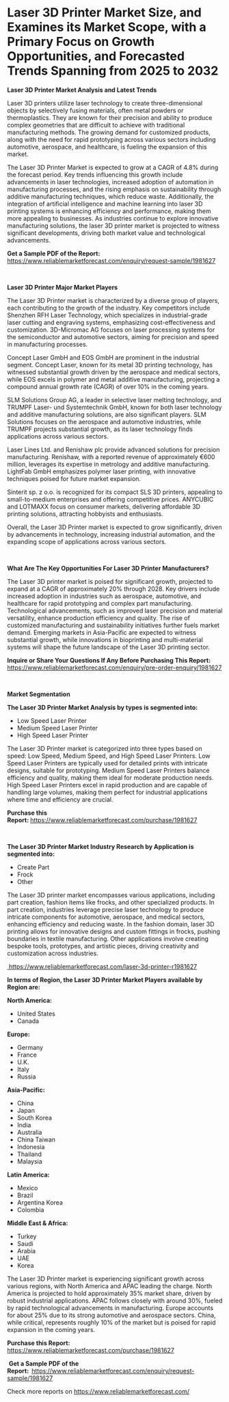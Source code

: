 <p><h1>Laser 3D Printer Market Size, and Examines its Market Scope, with a Primary Focus on Growth Opportunities, and Forecasted Trends Spanning from 2025 to 2032</h1></p><p><strong>Laser 3D Printer Market Analysis and Latest Trends</strong></p>
<p><p>Laser 3D printers utilize laser technology to create three-dimensional objects by selectively fusing materials, often metal powders or thermoplastics. They are known for their precision and ability to produce complex geometries that are difficult to achieve with traditional manufacturing methods. The growing demand for customized products, along with the need for rapid prototyping across various sectors including automotive, aerospace, and healthcare, is fueling the expansion of this market.</p><p>The Laser 3D Printer Market is expected to grow at a CAGR of 4.8% during the forecast period. Key trends influencing this growth include advancements in laser technologies, increased adoption of automation in manufacturing processes, and the rising emphasis on sustainability through additive manufacturing techniques, which reduce waste. Additionally, the integration of artificial intelligence and machine learning into laser 3D printing systems is enhancing efficiency and performance, making them more appealing to businesses. As industries continue to explore innovative manufacturing solutions, the laser 3D printer market is projected to witness significant developments, driving both market value and technological advancements.</p></p>
<p><strong>Get a Sample PDF of the Report:&nbsp;</strong> <a href="https://www.reliablemarketforecast.com/enquiry/request-sample/1981627?utm_campaign=2400&utm_medium=2&utm_source=Github&utm_content=ia&utm_term=08022025&utm_id=laser-3d-printer">https://www.reliablemarketforecast.com/enquiry/request-sample/1981627</a></p>
<p>&nbsp;</p>
<p><strong>Laser 3D Printer Major Market Players</strong></p>
<p><p>The Laser 3D Printer market is characterized by a diverse group of players, each contributing to the growth of the industry. Key competitors include Shenzhen RFH Laser Technology, which specializes in industrial-grade laser cutting and engraving systems, emphasizing cost-effectiveness and customization. 3D-Micromac AG focuses on laser processing systems for the semiconductor and automotive sectors, aiming for precision and speed in manufacturing processes.</p><p>Concept Laser GmbH and EOS GmbH are prominent in the industrial segment. Concept Laser, known for its metal 3D printing technology, has witnessed substantial growth driven by the aerospace and medical sectors, while EOS excels in polymer and metal additive manufacturing, projecting a compound annual growth rate (CAGR) of over 10% in the coming years.</p><p>SLM Solutions Group AG, a leader in selective laser melting technology, and TRUMPF Laser- und Systemtechnik GmbH, known for both laser technology and additive manufacturing solutions, are also significant players. SLM Solutions focuses on the aerospace and automotive industries, while TRUMPF projects substantial growth, as its laser technology finds applications across various sectors.</p><p>Laser Lines Ltd. and Renishaw plc provide advanced solutions for precision manufacturing. Renishaw, with a reported revenue of approximately €600 million, leverages its expertise in metrology and additive manufacturing. LightFab GmbH emphasizes polymer laser printing, with innovative techniques poised for future market expansion.</p><p>Sinterit sp. z o.o. is recognized for its compact SLS 3D printers, appealing to small-to-medium enterprises and offering competitive prices. ANYCUBIC and LOTMAXX focus on consumer markets, delivering affordable 3D printing solutions, attracting hobbyists and enthusiasts.</p><p>Overall, the Laser 3D Printer market is expected to grow significantly, driven by advancements in technology, increasing industrial automation, and the expanding scope of applications across various sectors.</p></p>
<p>&nbsp;</p>
<p><strong>What Are The Key Opportunities For Laser 3D Printer Manufacturers?</strong></p>
<p><p>The Laser 3D printer market is poised for significant growth, projected to expand at a CAGR of approximately 20% through 2028. Key drivers include increased adoption in industries such as aerospace, automotive, and healthcare for rapid prototyping and complex part manufacturing. Technological advancements, such as improved laser precision and material versatility, enhance production efficiency and quality. The rise of customized manufacturing and sustainability initiatives further fuels market demand. Emerging markets in Asia-Pacific are expected to witness substantial growth, while innovations in bioprinting and multi-material systems will shape the future landscape of the Laser 3D printing sector.</p></p>
<p><strong>Inquire or Share Your Questions If Any Before Purchasing This Report:</strong> <a href="https://www.reliablemarketforecast.com/enquiry/pre-order-enquiry/1981627?utm_campaign=2400&utm_medium=2&utm_source=Github&utm_content=ia&utm_term=08022025&utm_id=laser-3d-printer">https://www.reliablemarketforecast.com/enquiry/pre-order-enquiry/1981627</a></p>
<p>&nbsp;</p>
<p><strong>Market Segmentation</strong></p>
<p><strong>The Laser 3D Printer Market Analysis by types is segmented into:</strong></p>
<p><ul><li>Low Speed Laser Printer</li><li>Medium Speed Laser Printer</li><li>High Speed Laser Printer</li></ul></p>
<p><p>The Laser 3D Printer market is categorized into three types based on speed: Low Speed, Medium Speed, and High Speed Laser Printers. Low Speed Laser Printers are typically used for detailed prints with intricate designs, suitable for prototyping. Medium Speed Laser Printers balance efficiency and quality, making them ideal for moderate production needs. High Speed Laser Printers excel in rapid production and are capable of handling large volumes, making them perfect for industrial applications where time and efficiency are crucial.</p></p>
<p><strong>Purchase this Report:&nbsp;</strong><a href="https://www.reliablemarketforecast.com/purchase/1981627?utm_campaign=2400&utm_medium=2&utm_source=Github&utm_content=ia&utm_term=08022025&utm_id=laser-3d-printer">https://www.reliablemarketforecast.com/purchase/1981627</a></p>
<p>&nbsp;</p>
<p><strong>The Laser 3D Printer Market Industry Research by Application is segmented into:</strong></p>
<p><ul><li>Create Part</li><li>Frock</li><li>Other</li></ul></p>
<p><p>The Laser 3D printer market encompasses various applications, including part creation, fashion items like frocks, and other specialized products. In part creation, industries leverage precise laser technology to produce intricate components for automotive, aerospace, and medical sectors, enhancing efficiency and reducing waste. In the fashion domain, laser 3D printing allows for innovative designs and custom fittings in frocks, pushing boundaries in textile manufacturing. Other applications involve creating bespoke tools, prototypes, and artistic pieces, driving creativity and customization across industries.</p></p>
<p><a href="https://www.reliablemarketforecast.com/laser-3d-printer-r1981627?utm_campaign=2400&utm_medium=2&utm_source=Github&utm_content=ia&utm_term=08022025&utm_id=laser-3d-printer">&nbsp;https://www.reliablemarketforecast.com/laser-3d-printer-r1981627</a></p>
<p><strong>In terms of Region, the Laser 3D Printer Market Players available by Region are:</strong></p>
<p>
    <p> <strong> North America: </strong>
        <ul>
            <li>United States</li>
            <li>Canada</li>
        </ul>
        </p> 
    <p> <strong> Europe: </strong>
        <ul>
            <li>Germany</li>
            <li>France</li>
            <li>U.K.</li>
            <li>Italy</li>
            <li>Russia</li>
        </ul>
        </p> 
    <p> <strong> Asia-Pacific: </strong>
        <ul>
            <li>China</li>
            <li>Japan</li>
            <li>South Korea</li>
            <li>India</li>
            <li>Australia</li>
            <li>China Taiwan</li>
            <li>Indonesia</li>
            <li>Thailand</li>
            <li>Malaysia</li>
        </ul>
        </p> 
    <p> <strong> Latin America: </strong>
        <ul>
            <li>Mexico</li>
            <li>Brazil</li>
            <li>Argentina Korea</li>
            <li>Colombia</li>
        </ul>
        </p> 
    <p> <strong> Middle East & Africa: </strong>
        <ul>
            <li>Turkey</li>
            <li>Saudi</li>
            <li>Arabia</li>
            <li>UAE</li>
            <li>Korea</li>
        </ul>
    </p>
    </p>
<p><p>The Laser 3D Printer market is experiencing significant growth across various regions, with North America and APAC leading the charge. North America is projected to hold approximately 35% market share, driven by robust industrial applications. APAC follows closely with around 30%, fueled by rapid technological advancements in manufacturing. Europe accounts for about 25% due to its strong automotive and aerospace sectors. China, while critical, represents roughly 10% of the market but is poised for rapid expansion in the coming years.</p></p>
<p><strong>Purchase this Report: </strong><a href="https://www.reliablemarketforecast.com/purchase/1981627?utm_campaign=2400&utm_medium=2&utm_source=Github&utm_content=ia&utm_term=08022025&utm_id=laser-3d-printer">https://www.reliablemarketforecast.com/purchase/1981627</a></p>
<p>&nbsp;<strong>Get a Sample PDF of the Report:&nbsp;&nbsp;</strong><a href="https://www.reliablemarketforecast.com/enquiry/request-sample/1981627?utm_campaign=2400&utm_medium=2&utm_source=Github&utm_content=ia&utm_term=08022025&utm_id=laser-3d-printer">https://www.reliablemarketforecast.com/enquiry/request-sample/1981627</a></p>
<p><strong></strong></p>
<p>Check more reports on <a href="https://www.reliablemarketforecast.com/?utm_campaign=2400&utm_medium=2&utm_source=Github&utm_content=ia&utm_term=08022025&utm_id=laser-3d-printer">https://www.reliablemarketforecast.com/</a></p>